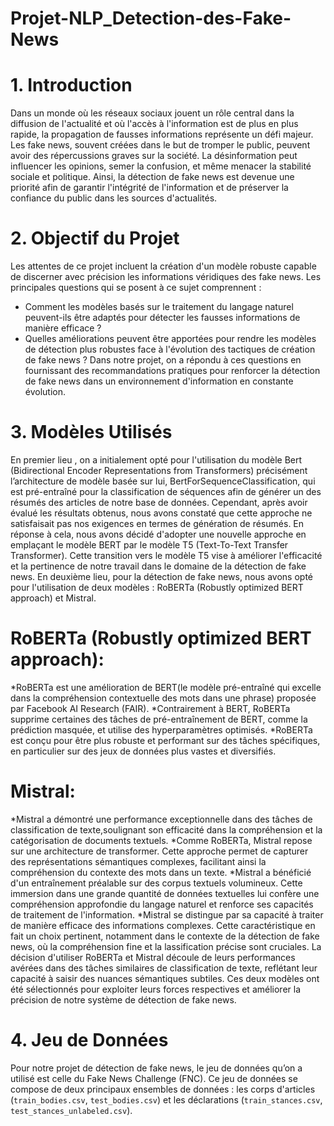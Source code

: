 # Projet-NLP_Detection-des-Fake-News

# 1. Introduction
Dans un monde où les réseaux sociaux jouent un rôle central dans la diffusion de l'actualité et où l'accès à l'information est de plus en plus rapide, la propagation de fausses informations représente un défi majeur. Les fake news, souvent créées dans le but de tromper le public, peuvent avoir des répercussions graves sur la société. La désinformation peut influencer les opinions, semer la confusion, et même menacer la stabilité sociale et politique. Ainsi, la détection de fake news est devenue une priorité afin de garantir l'intégrité de l'information et de préserver la confiance du public dans les sources d'actualités.
# 2. Objectif du Projet
Les attentes de ce projet incluent la création d'un modèle robuste capable de discerner avec précision les informations véridiques des fake news.
Les principales questions qui se posent à ce sujet comprennent :
- Comment les modèles basés sur le traitement du langage naturel peuvent-ils être adaptés pour détecter les fausses informations de manière efficace ?
- Quelles améliorations peuvent être apportées pour rendre les modèles de détection plus robustes face à l'évolution des tactiques de création de fake news ?
Dans notre projet, on a répondu à ces questions en fournissant des recommandations pratiques pour renforcer la détection de fake news dans un environnement d'information en constante évolution.

# 3. Modèles Utilisés
En premier lieu , on a initialement opté pour l'utilisation du modèle Bert (Bidirectional Encoder Representations from Transformers) précisément l’architecture de modèle basée sur lui, BertForSequenceClassification, qui est pré-entraîné pour la classification de séquences afin de générer un des résumés des articles de notre base de données.
Cependant, après avoir évalué les résultats obtenus, nous avons constaté que cette approche ne satisfaisait pas nos exigences en termes de génération de résumés. En réponse à cela, nous avons décidé d'adopter une nouvelle approche en emplaçant le modèle BERT par le modèle T5 (Text-To-Text Transfer Transformer). Cette transition vers le modèle T5 vise à améliorer l'efficacité et la pertinence de notre travail dans le domaine de la détection de fake news.
En deuxième lieu, pour la détection de fake news, nous avons opté pour l'utilisation de deux modèles : RoBERTa (Robustly optimized BERT approach) et Mistral.
# RoBERTa (Robustly optimized BERT approach):
*RoBERTa est une amélioration de BERT(le modèle pré-entraîné qui excelle dans la compréhension contextuelle des mots dans une phrase) proposée par Facebook AI Research (FAIR).
*Contrairement à BERT, RoBERTa supprime certaines des tâches de pré-entraînement de BERT, comme la prédiction masquée, et utilise des hyperparamètres optimisés.
*RoBERTa est conçu pour être plus robuste et performant sur des tâches spécifiques, en particulier sur des jeux de données plus vastes et diversifiés.
# Mistral:
*Mistral a démontré une performance exceptionnelle dans des tâches de classification de texte,soulignant son efficacité dans la compréhension et la catégorisation de documents textuels.
*Comme RoBERTa, Mistral repose sur une architecture de transformer. Cette approche permet de capturer des représentations sémantiques complexes, facilitant ainsi la compréhension du contexte des mots dans un texte.
*Mistral a bénéficié d'un entraînement préalable sur des corpus textuels volumineux.
Cette immersion dans une grande quantité de données textuelles lui confère une compréhension approfondie du langage naturel et renforce ses capacités de traitement de l'information.
*Mistral se distingue par sa capacité à traiter de manière efficace des informations complexes. Cette caractéristique en fait un choix pertinent, notamment dans le contexte de la détection de fake news, où la compréhension fine et la lassification précise sont cruciales.
La décision d'utiliser RoBERTa et Mistral découle de leurs performances avérées dans des tâches similaires de classification de texte, reflétant leur capacité à saisir des nuances sémantiques subtiles. Ces deux modèles ont été sélectionnés pour exploiter leurs forces respectives et améliorer la précision de notre système de détection de fake news.
# 4. Jeu de Données
Pour notre projet de détection de fake news, le jeu de données qu’on a utilisé est celle du Fake News Challenge (FNC). Ce jeu de données se compose de deux principaux ensembles de données : les corps d'articles (`train_bodies.csv`, `test_bodies.csv`) et les déclarations (`train_stances.csv`, `test_stances_unlabeled.csv`).
